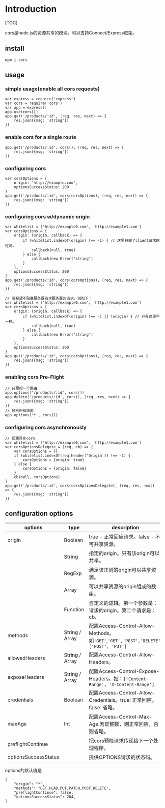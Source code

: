 # Introduction

[TOC]

cors是node.js的资源共享的模块。可以支持Connect/Express框架。

## install

`npm i cors`

## usage

### simple usage(enable all cors requests)

```
var express = require('express')
var cors = require('cors')
var app = express()
app.use(cors())
app.get('/products/:id', (req, res, next) => {
    res.json({msg: 'string'})
})
```

### enable cors for a single route

```
app.get('/products/:id', cors(), (req, res, next) => {
	res.json({msg: 'string'})
})
```

### configuring cors

```
var corsOptions = {
    origin: 'http://example.com',
    optionsSuccessStatus: 200
}
app.get('/products/:id', cors(corsOptions), (req, res, next) => {
    res.json({msg: 'string'})
})
```

### configuring cors w/dynamic origin

```
var whitelist = ['http://example0.com', 'http://example1.com']
var corsOptions = {
    origin: (origin, callback) => {
        if (whitelist.indexOf(origin) !== -1) { // 这里只做了client请求的过滤。
            callback(null, true)
        } else {
            callback(new Error('string')
        }
    },
    optionsSuccessStatus: 200
}
app.get('/products/:id', cors(corsOptions), (req, res, next) => {
    res.json({msg: 'string'})
})

// 若希望不阻塞服务器请求服务器的请求。则如下：
var whitelist = ['http://example0.com', 'http://example1.com']
var corsOptions = {
    origin: (origin, callback) => {
        if (whitelist.indexOf(origin) !== -1 || !origin) { // 只有这里不一样。
            callback(null, true)
        } else {
            callback(new Error('string')
        }
    },
    optionsSuccessStatus: 200
}
app.get('/products/:id', cors(corsOptions), (req, res, next) => {
    res.json({msg: 'string'})
})

```

### enabling cors Pre-Flight

```
// 只预检一个路由
app.options('/products/:id', cors())
app.delete('/products/:id', cors(), (req, res, next) => {
    res.json({msg: 'string'})
})
// 预检所有路由
app.options('*', cors())
```

### configuring cors asynchronously

```
// 配置异步cors
var whitelist = ['http://example0.com', 'http://example1.com']
var corsOptionsDelegate = (req, cb) => {
    var corsOptions = {}
    if (whilelist.indexOf(req.header('Origin')) !== -1) {
        corsOptions = {origin: true}
    } else {
        corsOptions = {origin: false}
    }
    cb(null, corsOptions)
}
app.get('/products/:id', cors(corsOptionsDelegate), (req, res, next) => {
    res.json({msg: 'string'})
})
```

## configuration options

| options              | type           | description                                                  | default |
| -------------------- | -------------- | ------------------------------------------------------------ | ------- |
| origin               | Boolean        | true - 正常回应请求。false - 不可共享资源。                  |         |
|                      | String         | 指定的origin。只有该origin可以共享。                         |         |
|                      | RegExp         | 满足该正则的origin可以共享资源。                             |         |
|                      | Array          | 可以共享资源的origin组成的数组。                             |         |
|                      | Function       | 自定义的逻辑。第一个参数是：请求的origin。第二个请求是：cb.  |         |
| methods              | String / Array | 配置Access-Control-Allow-Methods。如`'GET'`,`'GET','POST','DELETE'`,`['POST', 'PUT']` |         |
| allowedHeaders       | String / Array | 配置Access-Control-Allow-Headers。                           |         |
| exposeHeaders        | String / Array | 配置Access-Control-Expose-Headers。如：`['Content-Range', 'X-Content-Range']` |         |
| credentials          | Boolean        | 配置Access-Control-Allow-Credentials。true: 正常回应。false: 省略。 |         |
| maxAge               | Int            | 配置Access-Control-Max-Age.若是整数，则正常回应，否则省略。  |         |
| preflightContinue    |                | 把cors预检请求传递给下一个处理程序。                         |         |
| optionsSuccessStatus |                | 提供OPTIONS请求的状态码。                                    |         |

options的默认值是

```
{
    "origin": "*",
    "methods": "GET,HEAD,PUT,PATCH,POST,DELETE",
    "preflightContinue": false,
    "optionsSuccessStatus": 204,
}
```
